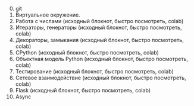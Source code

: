 0. git
00. Виртуальное окружение.
1. Работа с числами (исходный блокнот, быстро посмотреть, colab)
2. Итераторы, генераторы (исходный блокнот, быстро посмотреть, colab)
3. Декораторы, замыкания (исходный блокнот, быстро посмотреть, colab)
4. CPython (исходный блокнот, быстро посмотреть, colab)
5. Объектная модель Python (исходный блокнот, быстро посмотреть, colab)
6. Тестирование (исходный блокнот, быстро посмотреть, colab)
7. Сетевое взаимодействие (исходный блокнот, быстро посмотреть, colab)
8. Flask (исходный блокнот, быстро посмотреть, colab)
9. Async

